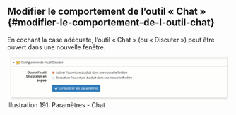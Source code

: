 ## Modifier le comportement de l’outil « Chat » {#modifier-le-comportement-de-l-outil-chat}

En cochant la case adéquate, l’outil « Chat » (ou « Discuter ») peut être ouvert dans une nouvelle fenêtre.

![](../assets/image267.png)Illustration 191: Paramètres - Chat